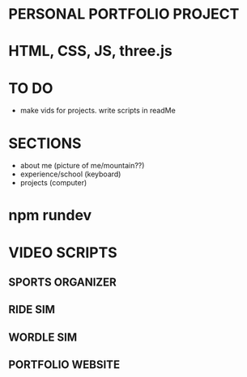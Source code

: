 # PERSONAL PORTFOLIO PROJECT

# HTML, CSS, JS, three.js

# TO DO
- make vids for projects. write scripts in readMe

# SECTIONS
- about me (picture of me/mountain??)
- experience/school (keyboard)
- projects (computer)

# npm rundev

# VIDEO SCRIPTS

## SPORTS ORGANIZER

## RIDE SIM

## WORDLE SIM

## PORTFOLIO WEBSITE
